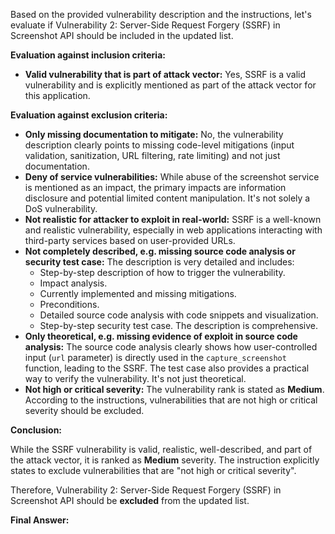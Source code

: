 Based on the provided vulnerability description and the instructions, let's evaluate if Vulnerability 2: Server-Side Request Forgery (SSRF) in Screenshot API should be included in the updated list.

**Evaluation against inclusion criteria:**

* **Valid vulnerability that is part of attack vector:** Yes, SSRF is a valid vulnerability and is explicitly mentioned as part of the attack vector for this application.

**Evaluation against exclusion criteria:**

* **Only missing documentation to mitigate:** No, the vulnerability description clearly points to missing code-level mitigations (input validation, sanitization, URL filtering, rate limiting) and not just documentation.
* **Deny of service vulnerabilities:** While abuse of the screenshot service is mentioned as an impact, the primary impacts are information disclosure and potential limited content manipulation. It's not solely a DoS vulnerability.
* **Not realistic for attacker to exploit in real-world:** SSRF is a well-known and realistic vulnerability, especially in web applications interacting with third-party services based on user-provided URLs.
* **Not completely described, e.g. missing source code analysis or security test case:** The description is very detailed and includes:
    * Step-by-step description of how to trigger the vulnerability.
    * Impact analysis.
    * Currently implemented and missing mitigations.
    * Preconditions.
    * Detailed source code analysis with code snippets and visualization.
    * Step-by-step security test case.
    The description is comprehensive.
* **Only theoretical, e.g. missing evidence of exploit in source code analysis:** The source code analysis clearly shows how user-controlled input (`url` parameter) is directly used in the `capture_screenshot` function, leading to the SSRF. The test case also provides a practical way to verify the vulnerability. It's not just theoretical.
* **Not high or critical severity:** The vulnerability rank is stated as **Medium**.  According to the instructions, vulnerabilities that are not high or critical severity should be excluded.

**Conclusion:**

While the SSRF vulnerability is valid, realistic, well-described, and part of the attack vector, it is ranked as **Medium** severity. The instruction explicitly states to exclude vulnerabilities that are "not high or critical severity".

Therefore, Vulnerability 2: Server-Side Request Forgery (SSRF) in Screenshot API should be **excluded** from the updated list.

**Final Answer:**

```markdown
